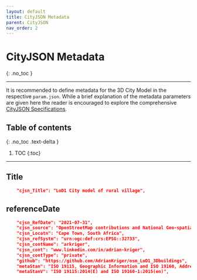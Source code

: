 ```yaml
---
layout: default
title: CityJSON Metadata
parent: CityJSON
nav_order: 2
---
```


# CityJSON Metadata
{: .no_toc }

---

It is recommended to define metadata for the 3D City Model in the respective `param.json`. While a brief explanation of the metadata parameters are given here the reader is encouraged to explore the comprehensive [CityJSON Specifications](https://www.cityjson.org/specs/1.1.0/#metadata).

## Table of contents
{: .no_toc .text-delta }

1. TOC
{:toc}

---
## Title

```json
    "cjsn_Title": "LoD1 City model of rural village",
```
##  referenceDate
```json
    "cjsn_RefDate": "2021-07-31",
    "cjsn_source": "OpenStreetMap contributions and National Geo-spatial Information raster DEM",
    "cjsn_Locatn": "Cape Town, South Africa",
    "cjsn_refSystm": "urn:ogc:def:crs:EPSG::32733",
    "cjsn_contName": "arkriger", 
    "cjsn_cont": "www.linkedin.com/in/adrian-kriger", 
    "cjsn_contType": "private",
    "github": "https://github.com/AdrianKriger/osm_LoD1_3Dbuildings",
    "metaStan": "ISO 19115, Geographic Information and ISO 19160, Addressing - Metadata",
    "metaStanV": "ISO 19115:2014(E) and ISO 19160-1:2015(en)",
```
